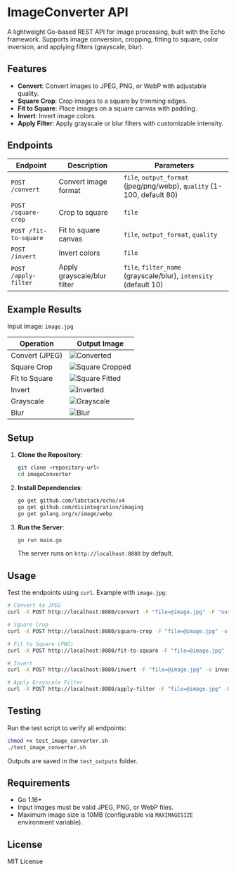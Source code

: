 # ImageConverter API

A lightweight Go-based REST API for image processing, built with the Echo framework. Supports image conversion, cropping, fitting to square, color inversion, and applying filters (grayscale, blur).

## Features

- **Convert**: Convert images to JPEG, PNG, or WebP with adjustable quality.
- **Square Crop**: Crop images to a square by trimming edges.
- **Fit to Square**: Place images on a square canvas with padding.
- **Invert**: Invert image colors.
- **Apply Filter**: Apply grayscale or blur filters with customizable intensity.

## Endpoints

| Endpoint          | Description                     | Parameters                              |
|-------------------|---------------------------------|-----------------------------------------|
| `POST /convert`   | Convert image format            | `file`, `output_format` (jpeg/png/webp), `quality` (1-100, default 80) |
| `POST /square-crop` | Crop to square                | `file`                                  |
| `POST /fit-to-square` | Fit to square canvas         | `file`, `output_format`, `quality`       |
| `POST /invert`    | Invert colors                  | `file`                                  |
| `POST /apply-filter` | Apply grayscale/blur filter | `file`, `filter_name` (grayscale/blur), `intensity` (default 10) |

## Example Results

Input image: `image.jpg`

| Operation       | Output Image                              |
|-----------------|-------------------------------------------|
| Convert (JPEG)  | ![Converted](test_outputs/converted_image.jpg) |
| Square Crop     | ![Square Cropped](test_outputs/square_cropped_image.jpg) |
| Fit to Square   | ![Square Fitted](test_outputs/square_fitted_image.png) |
| Invert          | ![Inverted](test_outputs/inverted_image.jpg) |
| Grayscale       | ![Grayscale](test_outputs/grayscale_image.jpg) |
| Blur            | ![Blur](test_outputs/blurred_image.jpg) |

## Setup

1. **Clone the Repository**:
   ```bash
   git clone <repository-url>
   cd imageConverter
   ```

2. **Install Dependencies**:
   ```bash
   go get github.com/labstack/echo/v4
   go get github.com/disintegration/imaging
   go get golang.org/x/image/webp
   ```

3. **Run the Server**:
   ```bash
   go run main.go
   ```
   The server runs on `http://localhost:8080` by default.

## Usage

Test the endpoints using `curl`. Example with `image.jpg`:

```bash
# Convert to JPEG
curl -X POST http://localhost:8080/convert -F "file=@image.jpg" -F "output_format=jpeg" -F "quality=80" -o converted_image.jpg

# Square Crop
curl -X POST http://localhost:8080/square-crop -F "file=@image.jpg" -o square_cropped_image.jpg

# Fit to Square (PNG)
curl -X POST http://localhost:8080/fit-to-square -F "file=@image.jpg" -F "output_format=png" -F "quality=80" -o square_fitted_image.png

# Invert
curl -X POST http://localhost:8080/invert -F "file=@image.jpg" -o inverted_image.jpg

# Apply Grayscale Filter
curl -X POST http://localhost:8080/apply-filter -F "file=@image.jpg" -F "filter_name=grayscale" -F "intensity=20" -o grayscale_image.jpg
```

## Testing

Run the test script to verify all endpoints:
```bash
chmod +x test_image_converter.sh
./test_image_converter.sh
```
Outputs are saved in the `test_outputs` folder.

## Requirements

- Go 1.16+
- Input images must be valid JPEG, PNG, or WebP files.
- Maximum image size is 10MB (configurable via `MAXIMAGESIZE` environment variable).

## License

MIT License

